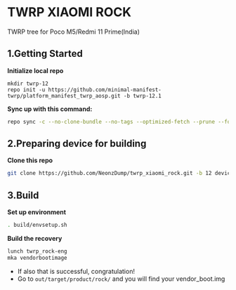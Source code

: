 # TWRP XIAOMI ROCK
TWRP tree for Poco M5/Redmi 11 Prime(India)

1.Getting Started
---------------
**Initialize local repo**
```
mkdir twrp-12
repo init -u https://github.com/minimal-manifest-twrp/platform_manifest_twrp_aosp.git -b twrp-12.1
```
**Sync up with this command:**
```bash
repo sync -c --no-clone-bundle --no-tags --optimized-fetch --prune --force-sync -j$(nproc --all)
```

2.Preparing device for building
---------------
**Clone this repo**
```bash
git clone https://github.com/NeonzDump/twrp_xiaomi_rock.git -b 12 device/xiaomi/rock
```

3.Build
---------------
**Set up environment**
```bash
. build/envsetup.sh
```
**Build the recovery**
```bash
lunch twrp_rock-eng
mka vendorbootimage
```

* If also that is successful, congratulation!
* Go to `out/target/product/rock/` and you will find your vendor_boot.img
